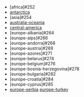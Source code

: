* [africa]#252
* [antarctica](https://circle-artifacts.com/gh/navit-gps/maptool/253/artifacts/0/tmp/circle-artifacts.fNDeNPb/antarctica.bin)
* [asia]#254
* [australia-oceania](https://circle-artifacts.com/gh/navit-gps/maptool/255/artifacts/0/tmp/circle-artifacts.6l2dvPW/australia-oceania.bin)
* [central-america](https://circle-artifacts.com/gh/navit-gps/maptool/256/artifacts/0/tmp/circle-artifacts.RWCBUU4/central-america.bin)
* [europe-albania]#264
* [europe-alps]#266
* [europe-andorra]#268
* [europe-austria]#269
* [europe-azores]#271
* [europe-belarus]#274
* [europe-belgium]#276
* [europe-bosnia-herzegovina]#278
* [europe-bulgaria]#282
* [europe-croatia]#284
* [europe-cyprus]#285
* [europe-serbia](https://circle-artifacts.com/gh/navit-gps/maptool/239/artifacts/0/tmp/circle-artifacts.YmoRCzd/europe-serbia.bin)
[europe-turkey](https://circle-artifacts.com/gh/navit-gps/maptool/221/artifacts/0/tmp/circle-artifacts.KxH0UZU/europe-turkey.bin)
